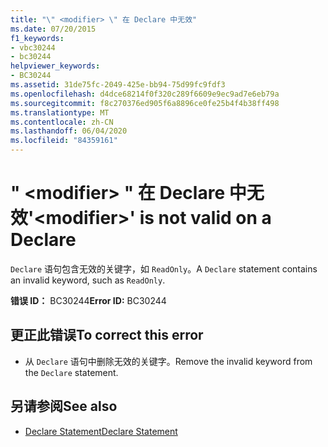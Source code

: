 ```yaml
---
title: "\" <modifier> \" 在 Declare 中无效"
ms.date: 07/20/2015
f1_keywords:
- vbc30244
- bc30244
helpviewer_keywords:
- BC30244
ms.assetid: 31de75fc-2049-425e-bb94-75d99fc9fdf3
ms.openlocfilehash: d4dce68214f0f320c289f6609e9ec9ad7e6eb79a
ms.sourcegitcommit: f8c270376ed905f6a8896ce0fe25b4f4b38ff498
ms.translationtype: MT
ms.contentlocale: zh-CN
ms.lasthandoff: 06/04/2020
ms.locfileid: "84359161"
---
```

# <a name="modifier-is-not-valid-on-a-declare"></a><span data-ttu-id="f6c18-102">" \<modifier> " 在 Declare 中无效</span><span class="sxs-lookup"><span data-stu-id="f6c18-102">'\<modifier>' is not valid on a Declare</span></span>
<span data-ttu-id="f6c18-103">`Declare` 语句包含无效的关键字，如 `ReadOnly`。</span><span class="sxs-lookup"><span data-stu-id="f6c18-103">A `Declare` statement contains an invalid keyword, such as `ReadOnly`.</span></span>  
  
 <span data-ttu-id="f6c18-104">**错误 ID：** BC30244</span><span class="sxs-lookup"><span data-stu-id="f6c18-104">**Error ID:** BC30244</span></span>  
  
## <a name="to-correct-this-error"></a><span data-ttu-id="f6c18-105">更正此错误</span><span class="sxs-lookup"><span data-stu-id="f6c18-105">To correct this error</span></span>  
  
- <span data-ttu-id="f6c18-106">从 `Declare` 语句中删除无效的关键字。</span><span class="sxs-lookup"><span data-stu-id="f6c18-106">Remove the invalid keyword from the `Declare` statement.</span></span>  
  
## <a name="see-also"></a><span data-ttu-id="f6c18-107">另请参阅</span><span class="sxs-lookup"><span data-stu-id="f6c18-107">See also</span></span>

- [<span data-ttu-id="f6c18-108">Declare Statement</span><span class="sxs-lookup"><span data-stu-id="f6c18-108">Declare Statement</span></span>](../language-reference/statements/declare-statement.md)
